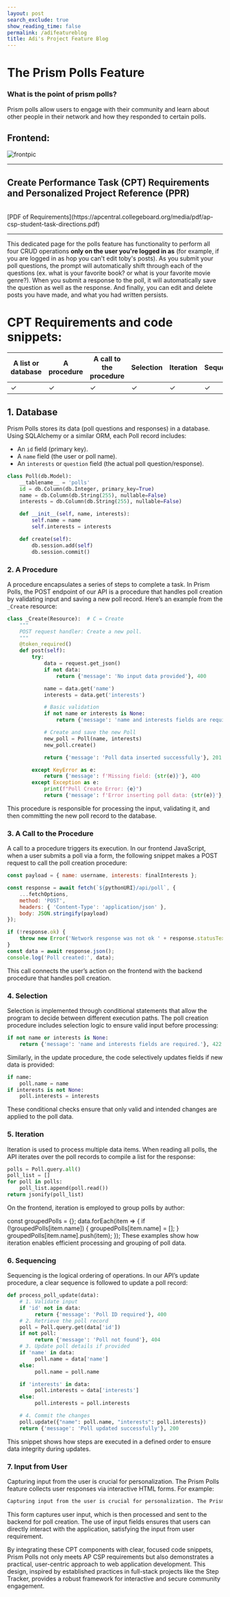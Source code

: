 ```yaml
---
layout: post 
search_exclude: true
show_reading_time: false
permalink: /adifeatureblog
title: Adi's Project Feature Blog
---
```


# The Prism Polls Feature

### What is the point of prism polls?
Prism polls allow users to engage with their community and learn about other people in their network and how they responded to certain polls.

## Frontend:
![frontpic](https://github.com/user-attachments/assets/76953752-57e7-4335-80fd-f40894848e3b)

---

## Create Performance Task (CPT) Requirements and Personalized Project Reference (PPR)
<br>
[PDF of Requirements](https://apcentral.collegeboard.org/media/pdf/ap-csp-student-task-directions.pdf)

---

This dedicated page for the polls feature has functionality to perform all four CRUD operations **only on the user you're logged in as** (for example, if you are logged in as hop you can't edit toby's posts). As you submit your poll questions, the prompt will automatically shift through each of the questions (ex. what is your favorite book? or what is your favorite movie genre?). When you submit a response to the poll, it will automatically save the question as well as the response. And finally, you can edit and delete posts you have made, and what you had written persists.

# CPT Requirements and code snippets:

|      A list or database | A procedure | A call to the procedure | Selection | Iteration | Sequencing | Input from User |
|--------------------|------------|-------------------------|-----------|-----------|------------|-----------------|
|     ✓     |   ✓                |  ✓         |  ✓                      |  ✓        |    ✓      |     ✓      |      ✓          |

## 1. Database

Prism Polls stores its data (poll questions and responses) in a database. Using SQLAlchemy or a similar ORM, each Poll record includes:

- An `id` field (primary key).
- A `name` field (the user or poll name).
- An `interests` or `question` field (the actual poll question/response).

```python
class Poll(db.Model):
    __tablename__ = 'polls'
    id = db.Column(db.Integer, primary_key=True)
    name = db.Column(db.String(255), nullable=False)
    interests = db.Column(db.String(255), nullable=False)

    def __init__(self, name, interests):
        self.name = name
        self.interests = interests

    def create(self):
        db.session.add(self)
        db.session.commit()
```

### 2. A Procedure

A procedure encapsulates a series of steps to complete a task. In Prism Polls, the POST endpoint of our API is a procedure that handles poll creation by validating input and saving a new poll record. Here’s an example from the `_Create` resource:

```python
class _Create(Resource):  # C = Create
    """
    POST request handler: Create a new poll.
    """
    @token_required()
    def post(self):
        try:
            data = request.get_json()
            if not data:
                return {'message': 'No input data provided'}, 400

            name = data.get('name')
            interests = data.get('interests')

            # Basic validation
            if not name or interests is None:
                return {'message': 'name and interests fields are required.'}, 422

            # Create and save the new Poll
            new_poll = Poll(name, interests)
            new_poll.create()

            return {'message': 'Poll data inserted successfully'}, 201

        except KeyError as e:
            return {'message': f'Missing field: {str(e)}'}, 400
        except Exception as e:
            print(f"Poll Create Error: {e}")
            return {'message': f'Error inserting poll data: {str(e)}'}, 500
```
This procedure is responsible for processing the input, validating it, and then committing the new poll record to the database.

### 3. A Call to the Procedure
A call to a procedure triggers its execution. In our frontend JavaScript, when a user submits a poll via a form, the following snippet makes a POST request to call the poll creation procedure:
```javascript
const payload = { name: username, interests: finalInterests };

const response = await fetch(`${pythonURI}/api/poll`, {
    ...fetchOptions,
    method: 'POST',
    headers: { 'Content-Type': 'application/json' },
    body: JSON.stringify(payload)
});

if (!response.ok) {
    throw new Error('Network response was not ok ' + response.statusText);
}
const data = await response.json();
console.log('Poll created:', data);
```
This call connects the user’s action on the frontend with the backend procedure that handles poll creation.

### 4. Selection
Selection is implemented through conditional statements that allow the program to decide between different execution paths. The poll creation procedure includes selection logic to ensure valid input before processing:

```python
if not name or interests is None:
    return {'message': 'name and interests fields are required.'}, 422
```
Similarly, in the update procedure, the code selectively updates fields if new data is provided:

```python
if name:
    poll.name = name
if interests is not None:
    poll.interests = interests
```
These conditional checks ensure that only valid and intended changes are applied to the poll data.

### 5. Iteration

Iteration is used to process multiple data items. When reading all polls, the API iterates over the poll records to compile a list for the response:

```python
polls = Poll.query.all()
poll_list = []
for poll in polls:
    poll_list.append(poll.read())
return jsonify(poll_list)
```
On the frontend, iteration is employed to group polls by author:

const groupedPolls = {};
data.forEach(item => {
    if (!groupedPolls[item.name]) {
        groupedPolls[item.name] = [];
    }
    groupedPolls[item.name].push(item);
});
These examples show how iteration enables efficient processing and grouping of poll data.

### 6. Sequencing
Sequencing is the logical ordering of operations. In our API’s update procedure, a clear sequence is followed to update a poll record:

```python
def process_poll_update(data):
    # 1. Validate input
    if 'id' not in data:
         return {'message': 'Poll ID required'}, 400
    # 2. Retrieve the poll record
    poll = Poll.query.get(data['id'])
    if not poll:
         return {'message': 'Poll not found'}, 404
    # 3. Update poll details if provided
    if 'name' in data:
         poll.name = data['name']
    else:
         poll.name = poll.name

    if 'interests' in data:
         poll.interests = data['interests']
    else:
         poll.interests = poll.interests

    # 4. Commit the changes
    poll.update({"name": poll.name, "interests": poll.interests})
    return {'message': 'Poll updated successfully'}, 200
```
This snippet shows how steps are executed in a defined order to ensure data integrity during updates.

### 7. Input from User
Capturing input from the user is crucial for personalization. The Prism Polls feature collects user responses via interactive HTML forms. For example:

```html
Capturing input from the user is crucial for personalization. The Prism Polls feature collects user responses via interactive HTML forms. For example:
```
This form captures user input, which is then processed and sent to the backend for poll creation. The use of input fields ensures that users can directly interact with the application, satisfying the input from user requirement.

By integrating these CPT components with clear, focused code snippets, Prism Polls not only meets AP CSP requirements but also demonstrates a practical, user-centric approach to web application development. This design, inspired by established practices in full-stack projects like the Step Tracker, provides a robust framework for interactive and secure community engagement.